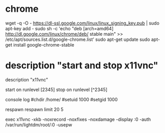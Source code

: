 # chrome

wget -q -O - https://dl-ssl.google.com/linux/linux_signing_key.pub | sudo apt-key add - 
sudo sh -c 'echo "deb [arch=amd64] http://dl.google.com/linux/chrome/deb/ stable main" >> /etc/apt/sources.list.d/google-chrome.list'
sudo apt-get update 
sudo apt-get install google-chrome-stable


# description "start and stop x11vnc"

description "x11vnc"

start on runlevel [2345]
stop on runlevel [^2345]

console log
#chdir /home/
#setuid 1000
#setgid 1000

respawn
respawn limit 20 5

exec x11vnc -xkb -noxrecord -noxfixes -noxdamage -display :0 -auth /var/run/lightdm/root/:0 -usepw
